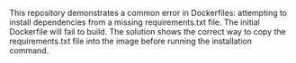This repository demonstrates a common error in Dockerfiles: attempting to install dependencies from a missing requirements.txt file.  The initial Dockerfile will fail to build. The solution shows the correct way to copy the requirements.txt file into the image before running the installation command.